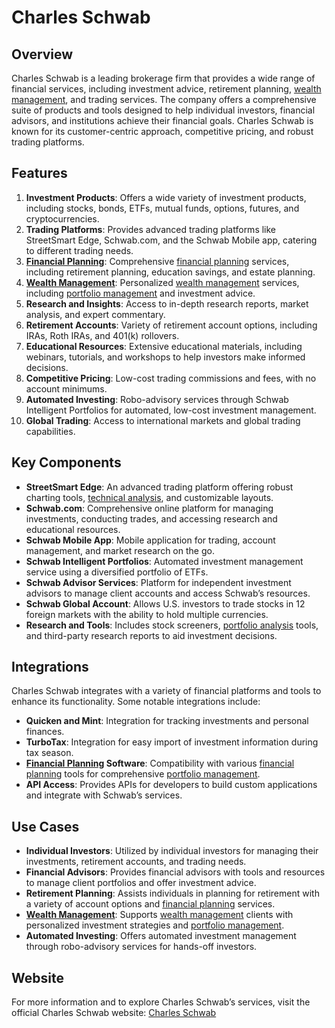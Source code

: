 # Charles Schwab

## Overview
Charles Schwab is a leading brokerage firm that provides a wide range of financial services, including investment advice, retirement planning, [wealth management](../w/wealth_management.md), and trading services. The company offers a comprehensive suite of products and tools designed to help individual investors, financial advisors, and institutions achieve their financial goals. Charles Schwab is known for its customer-centric approach, competitive pricing, and robust trading platforms.

## Features
1. **Investment Products**: Offers a wide variety of investment products, including stocks, bonds, ETFs, mutual funds, options, futures, and cryptocurrencies.
2. **Trading Platforms**: Provides advanced trading platforms like StreetSmart Edge, Schwab.com, and the Schwab Mobile app, catering to different trading needs.
3. **[Financial Planning](../f/financial_planning.md)**: Comprehensive [financial planning](../f/financial_planning.md) services, including retirement planning, education savings, and estate planning.
4. **[Wealth Management](../w/wealth_management.md)**: Personalized [wealth management](../w/wealth_management.md) services, including [portfolio management](../p/portfolio_management.md) and investment advice.
5. **Research and Insights**: Access to in-depth research reports, market analysis, and expert commentary.
6. **Retirement Accounts**: Variety of retirement account options, including IRAs, Roth IRAs, and 401(k) rollovers.
7. **Educational Resources**: Extensive educational materials, including webinars, tutorials, and workshops to help investors make informed decisions.
8. **Competitive Pricing**: Low-cost trading commissions and fees, with no account minimums.
9. **Automated Investing**: Robo-advisory services through Schwab Intelligent Portfolios for automated, low-cost investment management.
10. **Global Trading**: Access to international markets and global trading capabilities.

## Key Components
- **StreetSmart Edge**: An advanced trading platform offering robust charting tools, [technical analysis](../t/technical_analysis.md), and customizable layouts.
- **Schwab.com**: Comprehensive online platform for managing investments, conducting trades, and accessing research and educational resources.
- **Schwab Mobile App**: Mobile application for trading, account management, and market research on the go.
- **Schwab Intelligent Portfolios**: Automated investment management service using a diversified portfolio of ETFs.
- **Schwab Advisor Services**: Platform for independent investment advisors to manage client accounts and access Schwab’s resources.
- **Schwab Global Account**: Allows U.S. investors to trade stocks in 12 foreign markets with the ability to hold multiple currencies.
- **Research and Tools**: Includes stock screeners, [portfolio analysis](../p/portfolio_analysis.md) tools, and third-party research reports to aid investment decisions.

## Integrations
Charles Schwab integrates with a variety of financial platforms and tools to enhance its functionality. Some notable integrations include:

- **Quicken and Mint**: Integration for tracking investments and personal finances.
- **TurboTax**: Integration for easy import of investment information during tax season.
- **[Financial Planning](../f/financial_planning.md) Software**: Compatibility with various [financial planning](../f/financial_planning.md) tools for comprehensive [portfolio management](../p/portfolio_management.md).
- **API Access**: Provides APIs for developers to build custom applications and integrate with Schwab’s services.

## Use Cases
- **Individual Investors**: Utilized by individual investors for managing their investments, retirement accounts, and trading needs.
- **Financial Advisors**: Provides financial advisors with tools and resources to manage client portfolios and offer investment advice.
- **Retirement Planning**: Assists individuals in planning for retirement with a variety of account options and [financial planning](../f/financial_planning.md) services.
- **[Wealth Management](../w/wealth_management.md)**: Supports [wealth management](../w/wealth_management.md) clients with personalized investment strategies and [portfolio management](../p/portfolio_management.md).
- **Automated Investing**: Offers automated investment management through robo-advisory services for hands-off investors.

## Website
For more information and to explore Charles Schwab’s services, visit the official Charles Schwab website: [Charles Schwab](https://www.schwab.com)